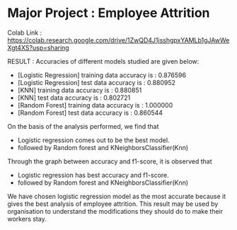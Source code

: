 # Major Project : Employee Attrition

Colab Link : https://colab.research.google.com/drive/1ZwQD4J1jsshgpxYAMLb1gJAwWeXgt4XS?usp=sharing

RESULT : 
Accuracies of different models studied are given below:
*  [Logistic Regression] training data accuracy is : 0.876596
*  [Logistic Regression] test data accuracy is : 0.880952
*  [KNN] training data accuracy is : 0.880851
*  [KNN] test data accuracy is : 0.802721
*  [Random Forest] training data accuracy is : 1.000000
*  [Random Forest] test data accuracy is : 0.860544

On the basis of the analysis performed, we find that
*  Logistic regression comes out to be the best model.
*  followed by Random forest and KNeighborsClassifier(Knn)

Through the graph between accuracy and f1-score, it is observed that
*  Logistic regression has best accuracy and f1-score. 
*  followed by Random forest and KNeighborsClassifier(Knn)

We have chosen logistic regression model as the most accurate because it gives the best analysis of employee attrition.
This result may be used by organisation to understand the modifications they should do to make their workers stay.
